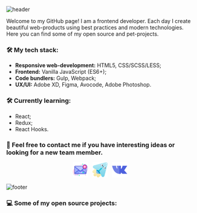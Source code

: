 ![header](https://capsule-render.vercel.app/api?type=slice&color=gradient&height=200&section=header&text=hey,%20i`m%20Viacheslav!&20render&fontSize=70&animation=fadeIn&fontColor=ffffff&fontAlignY=40&reversal=true)

Welcome to my GitHub page! I am a frontend developer. Each day I create beautiful web-products using best practices and modern technologies. Here you can find some of my open source and pet-projects.

### 🛠 My tech stack:

- **Responsive web-development:** HTML5, CSS/SCSS/LESS;
- **Frontend:** Vanilla JavaScript (ES6+);
- **Code bundlers:** Gulp, Webpack;
- **UX/UI:** Adobe XD, Figma, Avocode, Adobe Photoshop.

### 🛠 Currently learning:
- React;
- Redux;
- React Hooks.

### 💞 Feel free to contact me if you have interesting ideas or looking for a new team member.

<p align="center">
<a href="mailto:S.A.S-99@yandex.com"><img height="40" src="https://raw.githubusercontent.com/guilt-alt/guilt-alt/master/mail-icon.svg"></a>&nbsp;&nbsp;
<a href="https://t.me/MoonCatz"><img height="40" src="https://raw.githubusercontent.com/guilt-alt/guilt-alt/master/telegram-icon.svg"></a>&nbsp;&nbsp;
<a href="https://vk.com/piligrim9"><img height="40" src="https://raw.githubusercontent.com/guilt-alt/guilt-alt/master/vk-icon.svg"></a>&nbsp;&nbsp;
</p>

![footer](https://capsule-render.vercel.app/api?type=slice&color=gradient&height=200&section=footer&reversal=false)

### 💻 Some of my open source projects:

<!--
**guilt-alt/guilt-alt** is a ✨ _special_ ✨ repository because its `README.md` (this file) appears on your GitHub profile.

Here are some ideas to get you started:

- 🔭 I’m currently working on ...
- 🌱 I’m currently learning ...
- 👯 I’m looking to collaborate on ...
- 🤔 I’m looking for help with ...
- 💬 Ask me about ...
- 📫 How to reach me: ...
- 😄 Pronouns: ...
- ⚡ Fun fact: ...
-->
